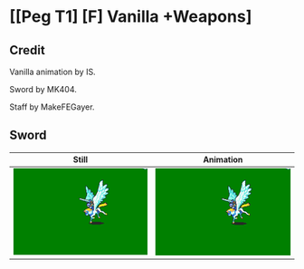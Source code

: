 # [\[Peg T1\] \[F\] Vanilla +Weapons]

## Credit

Vanilla animation by IS.

Sword by MK404.

Staff by MakeFEGayer.
	
## Sword

| Still | Animation |
| :---: | :-------: |
| ![Sword still](./Sword_000.png) | ![Sword animation](./Sword.gif) |
